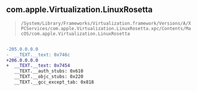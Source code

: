## com.apple.Virtualization.LinuxRosetta

> `/System/Library/Frameworks/Virtualization.framework/Versions/A/XPCServices/com.apple.Virtualization.LinuxRosetta.xpc/Contents/MacOS/com.apple.Virtualization.LinuxRosetta`

```diff

-205.0.0.0.0
-  __TEXT.__text: 0x746c
+206.0.0.0.0
+  __TEXT.__text: 0x7454
   __TEXT.__auth_stubs: 0x610
   __TEXT.__objc_stubs: 0x220
   __TEXT.__gcc_except_tab: 0x818

```
